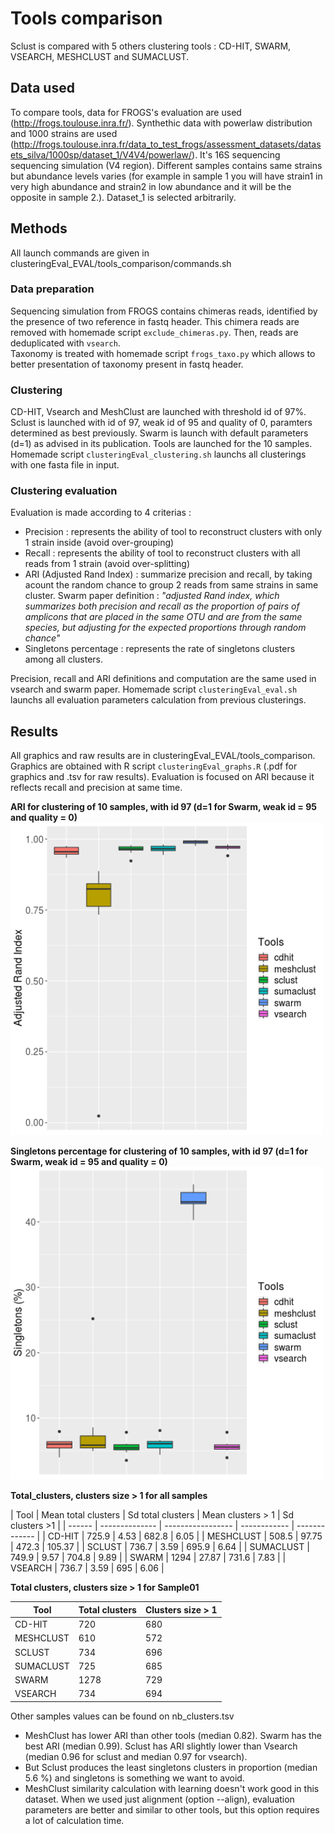 # Tools comparison 

Sclust is compared with 5 others clustering tools : CD-HIT, SWARM, VSEARCH, MESHCLUST and SUMACLUST. 

## Data used 

To compare tools, data for FROGS's evaluation are used (http://frogs.toulouse.inra.fr/). Synthethic data with powerlaw distribution and 1000 strains are used (http://frogs.toulouse.inra.fr/data_to_test_frogs/assessment_datasets/datasets_silva/1000sp/dataset_1/V4V4/powerlaw/). It's 16S sequencing sequencing simulation (V4 region). Different samples contains same strains but abundance levels varies (for example in sample 1 you will have strain1 in very high abundance and strain2 in low abundance and it will be the opposite in sample 2.). Dataset_1 is selected arbitrarily.

## Methods 
All launch commands are given in clusteringEval_EVAL/tools_comparison/commands.sh 

### Data preparation 
Sequencing simulation from FROGS contains chimeras reads, identified by the presence of two reference in fastq header. This chimera reads are removed with homemade script `exclude_chimeras.py`. 
Then, reads are deduplicated with `vsearch`.  
Taxonomy is treated with homemade script `frogs_taxo.py` which allows to better presentation of taxonomy present in fastq header.

### Clustering  
CD-HIT, Vsearch and MeshClust are launched with threshold id of 97%. Sclust is launched with id of 97, weak id of 95 and quality of 0, paramters determined as best previously. Swarm is launch with default parameters (d=1) as advised in its publication. Tools are launched for the 10 samples. 
Homemade script `clusteringEval_clustering.sh` launchs all clusterings with one fasta file in input. 
 
### Clustering evaluation 
Evaluation is made according to 4 criterias :  
* Precision : represents the ability of tool to reconstruct clusters with only 1 strain inside (avoid over-grouping) 
* Recall : represents the ability of tool to reconstruct clusters with all reads from 1 strain (avoid over-splitting) 
* ARI (Adjusted Rand Index) : summarize precision and recall, by taking acount the random chance to group 2 reads from same strains in same cluster. 
Swarm paper definition : *"adjusted Rand index, which summarizes both precision and recall as the proportion of pairs of amplicons that are placed in the same OTU and are from the same species, but adjusting for the expected proportions through random chance"* 
* Singletons percentage : represents the rate of singletons clusters among all clusters. 

Precision, recall and ARI definitions and computation are the same used in vsearch and swarm paper. 
Homemade script `clusteringEval_eval.sh` launchs all evaluation parameters calculation from previous clusterings.  

## Results 

All graphics and raw results are in clusteringEval_EVAL/tools_comparison. Graphics are obtained with R script `clusteringEval_graphs.R` (.pdf for graphics and .tsv for raw results). 
Evaluation is focused on ARI because it reflects recall and precision at same time. 

**ARI for clustering of 10 samples, with id 97 (d=1 for Swarm, weak id = 95 and quality = 0)**
<img src="../clusteringEval_EVAL/tools_comparison/ari_boxplot.png" width="500">

**Singletons percentage for clustering of 10 samples, with id 97 (d=1 for Swarm, weak id = 95 and quality = 0)**
<img src="../clusteringEval_EVAL/tools_comparison/singletons_boxplot.png" width="500">

**Total_clusters, clusters size > 1 for all samples**   

| Tool | Mean total clusters | Sd total clusters | Mean clusters > 1 | Sd clusters >1 | 
| ------ | -------------- | ----------------- | ------------ | ------------- | 
| CD-HIT | 725.9 | 4.53 | 682.8 | 6.05 |
| MESHCLUST | 508.5 | 97.75 | 472.3 | 105.37 |
| SCLUST | 736.7 | 3.59 | 695.9 | 6.64 |
| SUMACLUST | 749.9 | 9.57 | 704.8 | 9.89 |
| SWARM | 1294 | 27.87 | 731.6 | 7.83 |
| VSEARCH | 736.7 | 3.59 | 695 | 6.06 |

**Total clusters, clusters size > 1 for Sample01**  

|Tool|Total clusters|Clusters size > 1| 
|------|--------------|-----------------|
|CD-HIT|720|680|
|MESHCLUST|610|572|
|SCLUST|734|696|
|SUMACLUST|725|685|
|SWARM|1278|729|
|VSEARCH|734|694|

Other samples values can be found on nb_clusters.tsv 

* MeshClust has lower ARI than other tools (median 0.82). Swarm has the best ARI (median 0.99). Sclust has ARI slightly lower than Vsearch (median 0.96 for sclust and median 0.97 for vsearch). 
* But Sclust produces the least singletons clusters in proportion (median 5.6 %) and singletons is something we want to avoid. 
* MeshClust similarity calculation with learning doesn't work good in this dataset. When we used just alignment (option --align), evaluation parameters are better and similar to other tools, but this option requires a lot of calculation time.




 
